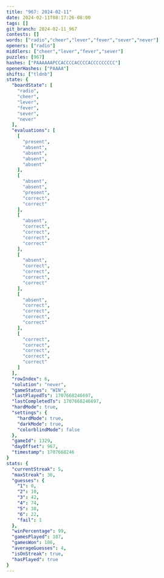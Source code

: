 ```yaml
---
title: "967: 2024-02-11"
date: 2024-02-11T08:17:26-08:00
tags: []
git_branch: 2024-02-11_967
contests: []
words: ["radio","cheer","lever","fever","sever","never"]
openers: ["radio"]
middlers: ["cheer","lever","fever","sever"]
puzzles: [967]
hashes: ["PAAAAAAPCCACCCCACCCCACCCCCCCCC"]
openerHashes: ["PAAAA"]
shifts: ["tldnb"]
state: {
  "boardState": [
    "radio",
    "cheer",
    "lever",
    "fever",
    "sever",
    "never"
  ],
  "evaluations": [
    [
      "present",
      "absent",
      "absent",
      "absent",
      "absent"
    ],
    [
      "absent",
      "absent",
      "present",
      "correct",
      "correct"
    ],
    [
      "absent",
      "correct",
      "correct",
      "correct",
      "correct"
    ],
    [
      "absent",
      "correct",
      "correct",
      "correct",
      "correct"
    ],
    [
      "absent",
      "correct",
      "correct",
      "correct",
      "correct"
    ],
    [
      "correct",
      "correct",
      "correct",
      "correct",
      "correct"
    ]
  ],
  "rowIndex": 6,
  "solution": "never",
  "gameStatus": "WIN",
  "lastPlayedTs": 1707668246697,
  "lastCompletedTs": 1707668246697,
  "hardMode": true,
  "settings": {
    "hardMode": true,
    "darkMode": true,
    "colorblindMode": false
  },
  "gameId": 1329,
  "dayOffset": 967,
  "timestamp": 1707668246
}
stats: {
  "currentStreak": 5,
  "maxStreak": 36,
  "guesses": {
    "1": 0,
    "2": 10,
    "3": 42,
    "4": 74,
    "5": 38,
    "6": 22,
    "fail": 1
  },
  "winPercentage": 99,
  "gamesPlayed": 187,
  "gamesWon": 186,
  "averageGuesses": 4,
  "isOnStreak": true,
  "hasPlayed": true
}
---
```

<!-- more -->
